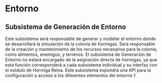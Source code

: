 # Entorno
## Subsistema de Generación de Entorno

Este subsistema será responsable de generar y modelar el entorno donde se
desarrollará la simulación de la colonia de hormigas. Será responsable de la creación
y mantenimiento de los recursos necesarios para la colonia, como alimentos,
enemigos, y terrenos. El subsistema de Generación de Entorno no estará encargado
de la asignación directa de hormigas, ya que esta función corresponderá a cada
subsistema individual y su interfaz con el módulo de Hormiga Reina. Este subsistema expondrá una
API para la configuración y acceso a los diferentes elementos del entorno
1
